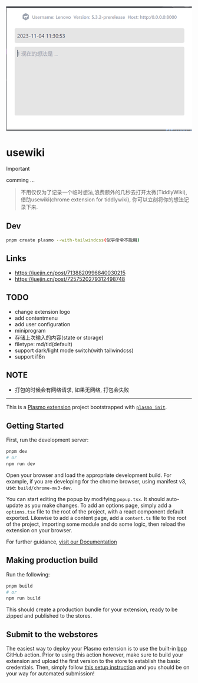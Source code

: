 ![](banner.png)

# usewiki

>[!IMPORTANT]
> comming ...

> 不用仅仅为了记录一个临时想法,浪费额外的几秒去打开太微(TiddlyWiki), 借助usewiki(chrome extension for tiddlywiki), 你可以立刻将你的想法记录下来.

## Dev

```bash
pnpm create plasmo --with-tailwindcss(似乎命令不能用)
```

## Links

* https://juejin.cn/post/7138820996840030215
* https://juejin.cn/post/7257520279312498748

## TODO

* change extension logo
* add contentmenu
* add user configuration
* miniprogram
* 存储上次输入的内容(state or storage)
* filetype: md/tid(default)
* support dark/light mode switch(with tailwindcss)
* support i18n

## NOTE

* 打包的时候会有网络请求, 如果无网络, 打包会失败

---

This is a [Plasmo extension](https://docs.plasmo.com/) project bootstrapped with [`plasmo init`](https://www.npmjs.com/package/plasmo).

## Getting Started

First, run the development server:

```bash
pnpm dev
# or
npm run dev
```

Open your browser and load the appropriate development build. For example, if you are developing for the chrome browser, using manifest v3, use: `build/chrome-mv3-dev`.

You can start editing the popup by modifying `popup.tsx`. It should auto-update as you make changes. To add an options page, simply add a `options.tsx` file to the root of the project, with a react component default exported. Likewise to add a content page, add a `content.ts` file to the root of the project, importing some module and do some logic, then reload the extension on your browser.

For further guidance, [visit our Documentation](https://docs.plasmo.com/)

## Making production build

Run the following:

```bash
pnpm build
# or
npm run build
```

This should create a production bundle for your extension, ready to be zipped and published to the stores.

## Submit to the webstores

The easiest way to deploy your Plasmo extension is to use the built-in [bpp](https://bpp.browser.market) GitHub action. Prior to using this action however, make sure to build your extension and upload the first version to the store to establish the basic credentials. Then, simply follow [this setup instruction](https://docs.plasmo.com/framework/workflows/submit) and you should be on your way for automated submission!
